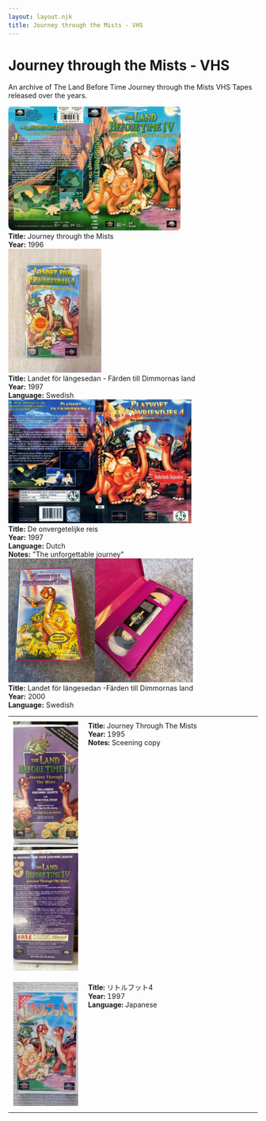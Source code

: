 ```yaml
---
layout: layout.njk
title: Journey through the Mists - VHS
---
```


# Journey through the Mists - VHS

An archive of The Land Before Time Journey through the Mists VHS Tapes released over the years.

<div class="table-wrapper">
  <table>
  <div class="item-entry">
  <div class="item-image">
    
  </div>
  <div class="item-details">
    
  </div>
</div>
<tr id="lbt4-vhs-english-screener-150">
    <td style="width:30%; text-align: center; vertical-align:top; padding:10px;">
      <a href="/images/media/vhs/4/lbt4-vhs-english-screener.jpg" data-lightbox="books" data-title="Journey Through The Mists">
        <div class="img-box">
          <img src="/images/media/vhs/4/lbt4-vhs-english-screener.jpg" alt="Journey Through The Mists" style="height:250px; object-fit:cover;" / loading="lazy">
        </div>
      </a>
      <a href="/images/media/vhs/4/lbt4-vhs-english-screener2.jpg" data-lightbox="books" data-title="Journey Through The Mists">
        <div class="img-box">
          <img src="/images/media/vhs/4/lbt4-vhs-english-screener2.jpg" alt="Journey Through The Mists" style="height:250px; object-fit:cover;" / loading="lazy">
        </div>
      </a>
    </td>
    <td style="vertical-align:top; padding:10px;">
      <strong>Title:</strong> Journey Through The Mists<br/>
      <strong>Year:</strong> 1995<br/>
      <strong>Notes:</strong> Sceening copy<br/>
    </td>
  </tr>

<div class="item-entry">
  <div class="item-image">
    <a href="/images/media/vhs/4/lbt4-vhs-english.jpg" data-lightbox="books" data-title="Journey through the Mists">
        <div class="img-box">
          <img src="/images/media/vhs/4/lbt4-vhs-english.jpg" alt="Journey through the Mists" style="height:250px; object-fit:cover;" / loading="lazy">
        </div>
      </a>
  </div>
  <div class="item-details">
    <strong>Title:</strong> Journey through the Mists<br/>
      <strong>Year:</strong> 1996<br/>
  </div>
</div>

  <tr id="lbt4-ja-37">
    <td style="width:30%; text-align: center; vertical-align:top; padding:10px;">
      <a href="/images/media/vhs/4/lbt4-ja.jpg" data-lightbox="books" data-title="リトルフット4">
        <div class="img-box">
          <img src="/images/media/vhs/4/lbt4-ja.jpg" alt="リトルフット4" style="height:250px; object-fit:cover;" / loading="lazy">
        </div>
      </a>
    </td>
    <td style="vertical-align:top; padding:10px;">
      <strong>Title:</strong> リトルフット4<br/>
      <strong>Year:</strong> 1997<br/>
      <strong>Language:</strong> Japanese<br/>
    </td>
  </tr>


  <div class="item-entry">
  <div class="item-image">
    <a href="/images/media/vhs/4/lbt4-vhs-sv.jpg" data-lightbox="books" data-title="Landet för längesedan -Färden till Dimmornas land">
        <div class="img-box">
          <img src="/images/media/vhs/4/lbt4-vhs-sv.jpg" alt="Landet för längesedan -Färden till Dimmornas land" style="height:250px; object-fit:cover;" / loading="lazy">
        </div>
      </a>
  </div>
  <div class="item-details">
    <strong>Title:</strong> Landet för längesedan - Färden till Dimmornas land<br/>
      <strong>Year:</strong> 1997<br/>
      <strong>Language:</strong> Swedish<br/>
  </div>
</div>

  <div class="item-entry">
  <div class="item-image">
    <a href="/images/media/vhs/4/platvoet-en-zijn-vriendjes-de-onvergetelijke-reis-dvd-nl_orig.jpg" data-lightbox="books" data-title="De onvergetelijke reis">
        <div class="img-box">
          <img src="/images/media/vhs/4/platvoet-en-zijn-vriendjes-de-onvergetelijke-reis-dvd-nl_orig.jpg" alt="De onvergetelijke reis" style="height:250px; object-fit:cover;" / loading="lazy">
        </div>
      </a>
  </div>
  <div class="item-details">
    <strong>Title:</strong> De onvergetelijke reis<br/>
      <strong>Year:</strong> 1997<br/>
      <strong>Language:</strong> Dutch<br/>
      <strong>Notes:</strong> "The unforgettable journey"<br/>
  </div>
</div>

  <div class="item-entry">
  <div class="item-image">
    <a href="/images/media/vhs/4/lbt4-vhs-sv-magenta.jpg" data-lightbox="books" data-title="Landet för längesedan -Färden till Dimmornas land">
        <div class="img-box">
          <img src="/images/media/vhs/4/lbt4-vhs-sv-magenta.jpg" alt="Landet för längesedan -Färden till Dimmornas land" style="height:250px; object-fit:cover;" / loading="lazy">
        </div>
      </a>
  </div>
  <div class="item-details">
    <strong>Title:</strong> Landet för längesedan -Färden till Dimmornas land<br/>
      <strong>Year:</strong> 2000<br/>
      <strong>Language:</strong> Swedish<br/>
  </div>
</div>



</table>
</div>